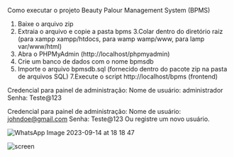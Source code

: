 
Como executar o projeto Beauty Palour Management System (BPMS)
1. Baixe o arquivo zip
2. Extraia o arquivo e copie a pasta bpms
3.Colar dentro do diretório raiz (para xampp xampp/htdocs, para wamp wamp/www, para lamp var/www/html)
4. Abra o PHPMyAdmin (http://localhost/phpmyadmin)
5. Crie um banco de dados com o nome bpmsdb
6. Importe o arquivo bpmsdb.sql (fornecido dentro do pacote zip na pasta de arquivos SQL)
7.Execute o script http://localhost/bpms (frontend)

Credencial para painel de administração:
Nome de usuário: administrador
Senha: Teste@123

Credencial para painel de administração:
Nome de usuário: johndoe@gmail.com
Senha: Teste@123
Ou registre um novo usuário.

![WhatsApp Image 2023-09-14 at 18 18 47](https://github.com/abraao69/CMS-Sal-o/assets/103331086/deef1204-026f-4f23-8ee0-b0fbac0008b8)

![screen](https://github.com/abraao69/CMS-Sal-o/assets/103331086/e28899cf-f7ab-4bb1-8d02-322725ccf000)
